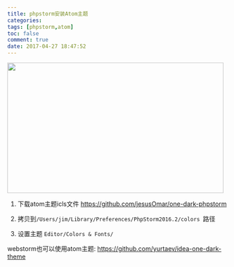 ```yaml
---
title: phpstorm安装Atom主题
categories:
tags: [phpstorm,atom]
toc: false
comment: true
date: 2017-04-27 18:47:52
---
```



<img src="http://o9xbyqajf.bkt.clouddn.com/20170721150061409066654.png" width="492" height="297"/>



<!--more-->
1. 下载atom主题icls文件
https://github.com/jesusOmar/one-dark-phpstorm


2. 拷贝到`/Users/jim/Library/Preferences/PhpStorm2016.2/colors
`路径

3. 设置主题
`Editor/Colors & Fonts/`




webstorm也可以使用atom主题:
https://github.com/yurtaev/idea-one-dark-theme
